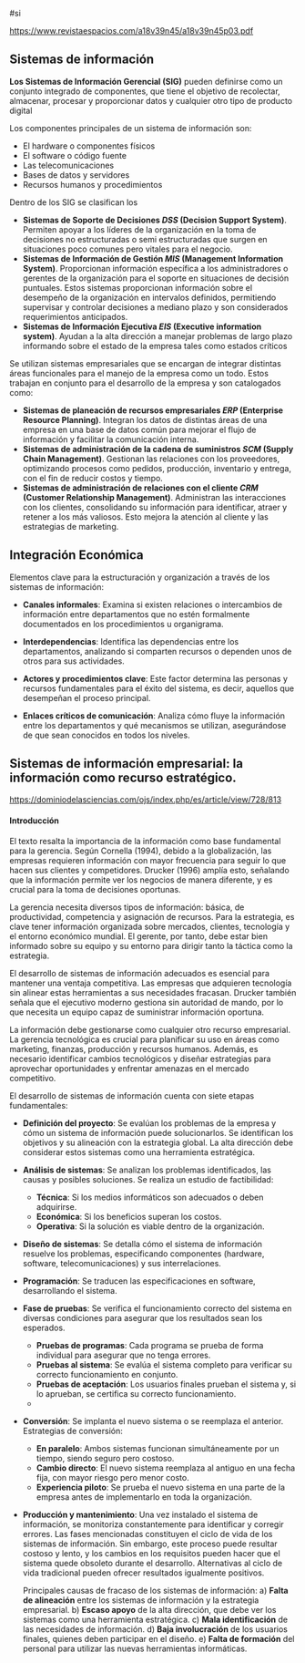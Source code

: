#si

https://www.revistaespacios.com/a18v39n45/a18v39n45p03.pdf

## Sistemas de información

**Los Sistemas de Información Gerencial (SIG)** pueden definirse como un conjunto integrado de componentes, que tiene el objetivo de recolectar, almacenar, procesar y proporcionar datos y cualquier otro tipo de producto digital

Los componentes principales de un sistema de información son: 
* El hardware o componentes físicos 
* El software o código fuente 
* Las telecomunicaciones 
* Bases de datos y servidores
* Recursos humanos y procedimientos

Dentro de los SIG se clasifican los 
* **Sistemas de Soporte de Decisiones _DSS_ (Decision Support System)**. Permiten apoyar a los líderes de la organización en la toma de decisiones no estructuradas o semi estructuradas que surgen en situaciones poco comunes pero vitales para el negocio.
* **Sistemas de Información de Gestión _MIS_ (Management Information System)**. Proporcionan información específica a los administradores o gerentes de la organización para el soporte en situaciones de decisión puntuales. Estos sistemas proporcionan información sobre el desempeño de la organización en intervalos definidos, permitiendo supervisar y controlar decisiones a mediano plazo y son considerados requerimientos anticipados.
* **Sistemas de Información Ejecutiva _EIS_ (Executive information system)**. Ayudan a la alta dirección a manejar problemas de largo plazo informando sobre el estado de la empresa tales como estados críticos

Se utilizan sistemas empresariales que se encargan de integrar distintas áreas funcionales para el manejo de la empresa como un todo. Estos trabajan en conjunto para el desarrollo de la empresa y son catalogados como:
* **Sistemas de planeación de recursos empresariales _ERP_ (Enterprise Resource Planning)**. Integran los datos de distintas áreas de una empresa en una base de datos común para mejorar el flujo de información y facilitar la comunicación interna.
* **Sistemas de administración de la cadena de suministros _SCM_ (Supply Chain Management)**. 
  Gestionan las relaciones con los proveedores, optimizando procesos como pedidos, producción, inventario y entrega, con el fin de reducir costos y tiempo.
*  **Sistemas de administración de relaciones con el cliente _CRM_ (Customer Relationship Management)**. Administran las interacciones con los clientes, consolidando su información para identificar, atraer y retener a los más valiosos. Esto mejora la atención al cliente y las estrategias de marketing.

## Integración Económica

Elementos clave para la estructuración y organización a través de los sistemas de información:

- **Canales informales**: Examina si existen relaciones o intercambios de información entre departamentos que no estén formalmente documentados en los procedimientos u organigrama.
    
- **Interdependencias**: Identifica las dependencias entre los departamentos, analizando si comparten recursos o dependen unos de otros para sus actividades.
    
- **Actores y procedimientos clave**: Este factor determina las personas y recursos fundamentales para el éxito del sistema, es decir, aquellos que desempeñan el proceso principal.
    
- **Enlaces críticos de comunicación**: Analiza cómo fluye la información entre los departamentos y qué mecanismos se utilizan, asegurándose de que sean conocidos en todos los niveles.

## Sistemas de información empresarial: la información como recurso estratégico.

https://dominiodelasciencias.com/ojs/index.php/es/article/view/728/813

#### Introducción
El texto resalta la importancia de la información como base fundamental para la gerencia. Según Cornella (1994), debido a la globalización, las empresas requieren información con mayor frecuencia para seguir lo que hacen sus clientes y competidores. Drucker (1996) amplía esto, señalando que la información permite ver los negocios de manera diferente, y es crucial para la toma de decisiones oportunas.

La gerencia necesita diversos tipos de información: básica, de productividad, competencia y asignación de recursos. Para la estrategia, es clave tener información organizada sobre mercados, clientes, tecnología y el entorno económico mundial. El gerente, por tanto, debe estar bien informado sobre su equipo y su entorno para dirigir tanto la táctica como la estrategia.

El desarrollo de sistemas de información adecuados es esencial para mantener una ventaja competitiva. Las empresas que adquieren tecnología sin alinear estas herramientas a sus necesidades fracasan. Drucker también señala que el ejecutivo moderno gestiona sin autoridad de mando, por lo que necesita un equipo capaz de suministrar información oportuna.

La información debe gestionarse como cualquier otro recurso empresarial. La gerencia tecnológica es crucial para planificar su uso en áreas como marketing, finanzas, producción y recursos humanos. Además, es necesario identificar cambios tecnológicos y diseñar estrategias para aprovechar oportunidades y enfrentar amenazas en el mercado competitivo.

El desarrollo de sistemas de información cuenta con siete etapas fundamentales:
- **Definición del proyecto**: Se evalúan los problemas de la empresa y cómo un sistema de información puede solucionarlos. Se identifican los objetivos y su alineación con la estrategia global. La alta dirección debe considerar estos sistemas como una herramienta estratégica.
    
- **Análisis de sistemas**: Se analizan los problemas identificados, las causas y posibles soluciones. Se realiza un estudio de factibilidad:
    
    - **Técnica**: Si los medios informáticos son adecuados o deben adquirirse.
    - **Económica**: Si los beneficios superan los costos.
    - **Operativa**: Si la solución es viable dentro de la organización.
- **Diseño de sistemas**: Se detalla cómo el sistema de información resuelve los problemas, especificando componentes (hardware, software, telecomunicaciones) y sus interrelaciones.
    
- **Programación**: Se traducen las especificaciones en software, desarrollando el sistema.
    
- **Fase de pruebas**: Se verifica el funcionamiento correcto del sistema en diversas condiciones para asegurar que los resultados sean los esperados.
	* **Pruebas de programas**: Cada programa se prueba de forma individual para asegurar que no tenga errores.
    - **Pruebas al sistema**: Se evalúa el sistema completo para verificar su correcto funcionamiento en conjunto.
    - **Pruebas de aceptación**: Los usuarios finales prueban el sistema y, si lo aprueban, se certifica su correcto funcionamiento.
    -
- **Conversión**: Se implanta el nuevo sistema o se reemplaza el anterior. Estrategias de conversión:
    
    - **En paralelo**: Ambos sistemas funcionan simultáneamente por un tiempo, siendo seguro pero costoso.
    - **Cambio directo**: El nuevo sistema reemplaza al antiguo en una fecha fija, con mayor riesgo pero menor costo.
    - **Experiencia piloto**: Se prueba el nuevo sistema en una parte de la empresa antes de implementarlo en toda la organización.
    
*  **Producción y mantenimiento**: Una vez instalado el sistema de información, se monitoriza constantemente para identificar y corregir errores. Las fases mencionadas constituyen el ciclo de vida de los sistemas de información. Sin embargo, este proceso puede resultar costoso y lento, y los cambios en los requisitos pueden hacer que el sistema quede obsoleto durante el desarrollo. Alternativas al ciclo de vida tradicional pueden ofrecer resultados igualmente positivos.

	Principales causas de fracaso de los sistemas de información: 
	a) **Falta de alineación** entre los sistemas de información y la estrategia empresarial. 
	b) **Escaso apoyo** de la alta dirección, que debe ver los sistemas como una herramienta estratégica. 
	c) **Mala identificación** de las necesidades de información. 
	d) **Baja involucración** de los usuarios finales, quienes deben participar en el diseño. 
	e) **Falta de formación** del personal para utilizar las nuevas herramientas informáticas.
